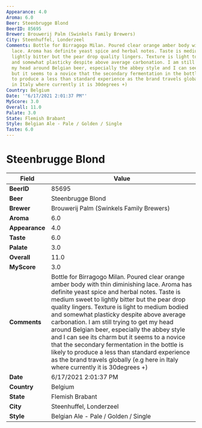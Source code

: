 ```yaml
---
Appearance: 4.0
Aroma: 6.0
Beer: Steenbrugge Blond
BeerID: 85695
Brewer: Brouwerij Palm (Swinkels Family Brewers)
City: Steenhuffel, Londerzeel
Comments: Bottle for Birragogo Milan. Poured clear orange amber body with thin diminishing
  lace. Aroma has definite yeast spice and herbal notes. Taste is medium sweet to
  lightly bitter but the pear drop quality lingers. Texture is light to medium bodied
  and somewhat plasticky despite above average carbonation. I am still trying to get
  my head around Belgian beer, especially the abbey style and I can see its charm
  but it seems to a novice that the secondary fermentation in the bottle is likely
  to produce a less than standard experience as the brand travels globally (e.g here
  in Italy where currently it is 30degrees +)
Country: Belgium
Date: '"6/17/2021 2:01:37 PM"'
MyScore: 3.0
Overall: 11.0
Palate: 3.0
State: Flemish Brabant
Style: Belgian Ale - Pale / Golden / Single
Taste: 6.0
---
```


# Steenbrugge Blond

| Field         | Value |
|---------------|-------|
| **BeerID** | 85695 |
| **Beer** | Steenbrugge Blond |
| **Brewer** | Brouwerij Palm (Swinkels Family Brewers) |
| **Aroma** | 6.0 |
| **Appearance** | 4.0 |
| **Taste** | 6.0 |
| **Palate** | 3.0 |
| **Overall** | 11.0 |
| **MyScore** | 3.0 |
| **Comments** | Bottle for Birragogo Milan. Poured clear orange amber body with thin diminishing lace. Aroma has definite yeast spice and herbal notes. Taste is medium sweet to lightly bitter but the pear drop quality lingers. Texture is light to medium bodied and somewhat plasticky despite above average carbonation. I am still trying to get my head around Belgian beer, especially the abbey style and I can see its charm but it seems to a novice that the secondary fermentation in the bottle is likely to produce a less than standard experience as the brand travels globally (e.g here in Italy where currently it is 30degrees +) |
| **Date** | 6/17/2021 2:01:37 PM |
| **Country** | Belgium |
| **State** | Flemish Brabant |
| **City** | Steenhuffel, Londerzeel |
| **Style** | Belgian Ale - Pale / Golden / Single |
